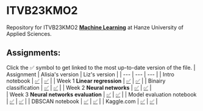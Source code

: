 # ITVB23KMO2

Repository for ITVB23KMO2 **[Machine Learning](https://github.com/hanze-hbo-ict/Machine-Learning)** at Hanze University of Applied Sciences.

## Assignments:
Click the ✅ symbol to get linked to the most up-to-date version of the file.
| Assignment | Alisia's version | Liz's version |
| --- | --- | --- |
| Intro notebook | [✅](https://github.com/liz-cpu/ITVB23KMO2/blob/alisia/Deel%201/intro%20notebook%20en%20sklearn.ipynb) | [✅](https://github.com/liz-cpu/ITVB23KMO2/blob/Liz/Deel%201/intro%20notebook.ipynb) |
| Week 1 **Linear regression** | [✅](https://github.com/liz-cpu/ITVB23KMO2/blob/alisia/Deel%201/Week%201/uitwerkingen.py) | [✅](https://github.com/liz-cpu/ITVB23KMO2/blob/Liz/Deel%201/Week%201/uitwerkingen.py) |
| Binairy classification | [✅](https://github.com/liz-cpu/ITVB23KMO2/blob/alisia/Deel%202/Week%202/binaire%20classificatie.ipynb) | [✅](https://github.com/liz-cpu/ITVB23KMO2/blob/Liz/Deel%202/binaire%20classificatie.ipynb) |
| Week 2 **Neural networks** | [✅](https://github.com/liz-cpu/ITVB23KMO2/blob/alisia/Deel%202/Week%202/uitwerkingen.py) | [✅](https://github.com/liz-cpu/ITVB23KMO2/blob/Liz/Deel%202/Week%202/uitwerkingen.py) |	
| Week 3 **Neural networks evaluation** | [✅](https://github.com/liz-cpu/ITVB23KMO2/blob/alisia/Deel%203/uitwerkingen.py) | [✅](https://github.com/liz-cpu/ITVB23KMO2/blob/Liz/Deel%203/Week%203/uitwerkingen.py) |
| Model evaluation notebook | [✅](https://github.com/liz-cpu/ITVB23KMO2/blob/alisia/Deel%203/Opdracht%20model-evaluatie.ipynb) | [✅](https://github.com/liz-cpu/ITVB23KMO2/blob/Liz/Deel%203/Opdracht%20model-evaluatie.ipynb) |
| DBSCAN notebook | [✅](https://github.com/liz-cpu/ITVB23KMO2/blob/alisia/Deel%203/Opdracht%20DBSCAN.ipynb) | [✅](https://github.com/liz-cpu/ITVB23KMO2/blob/Liz/Deel%203/Opdracht%20DBSCAN.ipynb) |
| Kaggle.com | [✅](Eindopdracht/sign_language.ipynb) | [✅](Eindopdracht/sign_language.ipynb) |
